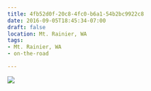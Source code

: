 ```yaml
---
title: 4fb52d0f-20c8-4fc0-b6a1-54b2bc9922c8
date: 2016-09-05T18:45:34-07:00
draft: false
location: Mt. Rainier, WA
tags:
- Mt. Rainier, WA
- on-the-road

---
```



![](https://d17enza3bfujl8.cloudfront.net/20160815_01_58.jpg)

